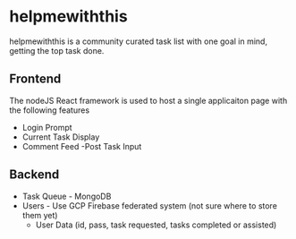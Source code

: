 # helpmewiththis
helpmewiththis is a community curated task list with one goal in mind, getting the top task done. 
## Frontend
The nodeJS React framework is used to host a single applicaiton page with the following features
- Login Prompt
- Current Task Display
- Comment Feed
-Post Task Input

## Backend
- Task Queue - MongoDB
- Users - Use GCP Firebase federated system (not sure where to store them yet)
  - User Data (id, pass, task requested, tasks completed or assisted)

